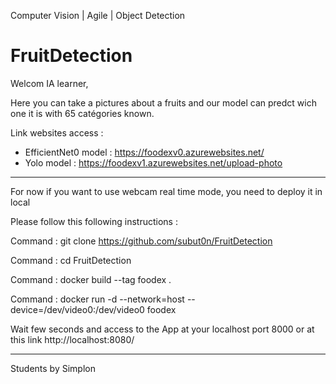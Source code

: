 Computer Vision | Agile | Object Detection

# FruitDetection

Welcom IA learner, 

Here you can take a pictures about a fruits and our model can predct wich one it is with 65 catégories known. 

Link websites access : 
  - EfficientNet0 model : https://foodexv0.azurewebsites.net/
  - Yolo model : https://foodexv1.azurewebsites.net/upload-photo
  
  
----------------------------

For now if you want to use webcam real time mode, you need to deploy it in local  

Please follow this following instructions : 

Command : git clone https://github.com/subut0n/FruitDetection

Command : cd FruitDetection 

Command : docker build --tag foodex .

Command : docker run -d --network=host --device=/dev/video0:/dev/video0 foodex


Wait few seconds and access to the App at your localhost port 8000
or at this link http://localhost:8080/ 


----------------------------
Students by Simplon 
